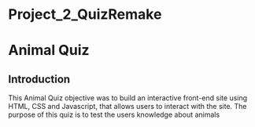 # Project_2_QuizRemake

# Animal Quiz
## Introduction
This Animal Quiz objective was to build an interactive front-end site using HTML, CSS and Javascript, that allows users to interact with the site. The purpose of this quiz is to test the users knowledge about animals
